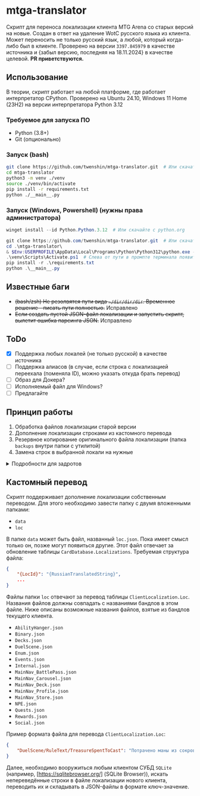 # mtga-translator
Скрипт для переноса локализации клиента MTG Arena со старых версий на новые.
Создан в ответ на удаление WotC русского языка из клиента.
Может переносить не только русский язык, а любой, который когда-либо был в клиенте.
Проверено на версии `3397.845979` в качестве источника и {забыл версию, последняя на 18.11.2024} в качестве целевой.
**PR приветствуются.**
## Использование
В теории, скрипт работает на любой платформе, где работает интерпретатор CPython.
Проверено на Ubuntu 24.10, Windows 11 Home (23H2) на версии интерпретатора Python 3.12
### Требуемое для запуска ПО
* Python (3.8+)
* Git (опционально)
### Запуск (bash)
```bash
git clone https://github.com/twenshin/mtga-translator.git  # Или скачать архив
cd mtga-translator
python3 -m venv ./venv
source ./venv/bin/activate
pip install -r requirements.txt
python ./__main__.py
```
### Запуск (Windows, Powershell) (нужны права администратора)
```powershell
winget install --id Python.Python.3.12  # Или скачайте с python.org

git clone https://github.com/twenshin/mtga-translator.git  # Или скачать архив
cd .\mtga-translator\
& $Env:USERPROFILE\AppData\Local\Programs\Python\Python312\python.exe -m venv .\venv
.\venv\Scripts\Activate.ps1  # Слева от пути в промпте терминала появится (venv)
pip install -r .\requirements.txt
python .\__main__.py
```

## Известные баги
- ~~(bash/zsh) Не резолвятся пути вида `~/dir/dir/dir`.
Временное решение - писать пути полностью.~~ Исправлено
- ~~Если создать пустой JSON-файл локализации и запустить скрипт, вылетит ошибка парсинга JSON.~~ Исправлено

## ToDo
- [x] Поддержка любых локалей (не только русской) в качестве источника
- [ ] Поддержка алиасов (в случае, если строка с локализацией переехала (поменяла ID), можно указать откуда брать перевод)
- [ ] Образ для Докера?
- [ ] Исполняемый файл для Windows?
- [ ] Предлагайте

## Принцип работы
1. Обработка файлов локализации старой версии
2. Дополнение локализации строками из кастомного перевода
3. Резервное копирование оригинального файла локализации (папка `backups` внутри папки с утилитой)
4. Замена строк в выбранной локали на нужные
<details>
  <summary>Подробности для задротов</summary>

  В версии клиента `3397.845979` файлы локализации были в формате `json` и разделены на бандлы. Пример ниже:
  ```json
  [
    {
        "key": "AbilityHanger/Color/Green",
        "bundle": "AbilityHanger",
        "description": "",
        "translations": [
        {
            "locale": "en-US",
            "translation": "green"
        },
        {
            "locale": "pt-BR",
            "translation": "de cor verde"
        },
        {
            "locale": "fr-FR",
            "translation": "vert"
        },
        {
            "locale": "it-IT",
            "translation": "verde"
        },
        {
            "locale": "de-DE",
            "translation": "grün"
        },
        {
            "locale": "es-ES",
            "translation": "verde"
        },
        {
            "locale": "ru-RU",
            "translation": "зеленый"
        },
        {
            "locale": "ja-JP",
            "translation": "緑"
        },
        {
            "locale": "ko-KR",
            "translation": "녹색"
        }
        ]
    },
  ]
  ```

  В текущей версии для локализации используется БД SQLite, содержащие единую таблицу `Loc` со следующей структурой:

  | Key                       | Bundle        | enUS  | ptBR         | frFR | itIT  | deDE | esES  | jaJP | koKR |
  |---------------------------|---------------|-------|--------------|------|-------|------|-------|------|------|
  | AbilityHanger/Color/Green | AbilityHanger | green | de cor verde | vert | verde | grün | verde | 緑   | 녹색 |

  ToDo: Дополнить структурами `CardDatabase`

</details>

## Кастомный перевод
Скрипт поддерживает дополнение локализации собственным переводом.
Для этого необходимо завести папку с двумя вложенными папками:
- `data`
- `loc`

В папке `data` может быть файл, названный `loc.json`. Пока имеет смысл только он, позже могут появиться другие.
Этот файл отвечает за обновление таблицы `CardDatabase.Localizations`.
Требуемая структура файла:
```json
{
    "{LocId}": "{RussianTranslatedString}",
    ...
}
```
Файлы папки `loc` отвечают за перевод таблицы `ClientLocalization.Loc`.
Названия файлов должны совпадать с названиями бандлов в этом файле.
Ниже описаны возможные названия файлов, взятые из бандлов текущего клиента.
- `AbilityHanger.json`
- `Binary.json`
- `Decks.json`
- `DuelScene.json`
- `Enum.json`
- `Events.json`
- `Internal.json`
- `MainNav_BattlePass.json`
- `MainNav_Carousel.json`
- `MainNav_Deck.json`
- `MainNav_Profile.json`
- `MainNav_Store.json`
- `NPE.json`
- `Quests.json`
- `Rewards.json`
- `Social.json`

Пример формата файла для перевода `ClientLocalization.Loc`:
```json
{
    "DuelScene/RuleText/TreasureSpentToCast": "Потрачено маны из сокровища: {treasureManaSpent}"
}
```

Далее, необходимо вооружиться любым клиентом СУБД `SQLite` (например, [https://sqlitebrowser.org/] (SQLite Browser)), искать непереведённые строки в файле локализации нового клиента, переводить их и складывать в JSON-файлы в формате ключ-значение.
